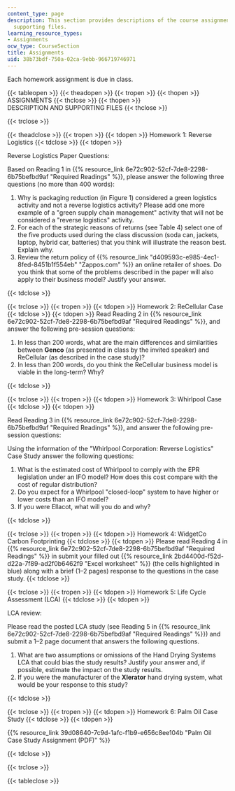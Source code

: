 ```yaml
---
content_type: page
description: This section provides descriptions of the course assignments along with
  supporting files.
learning_resource_types:
- Assignments
ocw_type: CourseSection
title: Assignments
uid: 38b73bdf-750a-02ca-9ebb-966719746971
---
```


Each homework assignment is due in class.

{{< tableopen >}}
{{< theadopen >}}
{{< tropen >}}
{{< thopen >}}
ASSIGNMENTS
{{< thclose >}}
{{< thopen >}}
DESCRIPTION AND SUPPORTING FILES
{{< thclose >}}

{{< trclose >}}

{{< theadclose >}}
{{< tropen >}}
{{< tdopen >}}
Homework 1: Reverse Logistics
{{< tdclose >}}
{{< tdopen >}}


Reverse Logistics Paper Questions:

Based on Reading 1 in {{% resource_link 6e72c902-52cf-7de8-2298-6b75befbd9af "Required Readings" %}}, please answer the following three questions (no more than 400 words):

1.  Why is packaging reduction (in Figure 1) considered a green logistics activity and not a reverse logistics activity? Please add one more example of a "green supply chain management" activity that will not be considered a "reverse logistics" activity.
2.  For each of the strategic reasons of returns (see Table 4) select one of the five products used during the class discussion (soda can, jackets, laptop, hybrid car, batteries) that you think will illustrate the reason best. Explain why.
3.  Review the return policy of {{% resource_link "d409593c-e985-4ec1-8fed-8451b1f554eb" "Zappos.com" %}} an online retailer of shoes. Do you think that some of the problems described in the paper will also apply to their business model? Justify your answer.


{{< tdclose >}}

{{< trclose >}}
{{< tropen >}}
{{< tdopen >}}
Homework 2: ReCellular Case
{{< tdclose >}}
{{< tdopen >}}
Read Reading 2 in {{% resource_link 6e72c902-52cf-7de8-2298-6b75befbd9af "Required Readings" %}}, and answer the following pre-session questions:

1.  In less than 200 words, what are the main differences and similarities between **Genco** (as presented in class by the invited speaker) and ReCellular (as described in the case study)?
2.  In less than 200 words, do you think the ReCellular business model is viable in the long-term? Why?


{{< tdclose >}}

{{< trclose >}}
{{< tropen >}}
{{< tdopen >}}
Homework 3: Whirlpool Case
{{< tdclose >}}
{{< tdopen >}}


Read Reading 3 in {{% resource_link 6e72c902-52cf-7de8-2298-6b75befbd9af "Required Readings" %}}, and answer the following pre-session questions:

Using the information of the "Whirlpool Corporation: Reverse Logistics" Case Study answer the following questions:

1.  What is the estimated cost of Whirlpool to comply with the EPR legislation under an IFO model? How does this cost compare with the cost of regular distribution?
2.  Do you expect for a Whirlpool "closed-loop" system to have higher or lower costs than an IFO model?
3.  If you were Ellacot, what will you do and why?


{{< tdclose >}}

{{< trclose >}}
{{< tropen >}}
{{< tdopen >}}
Homework 4: WidgetCo Carbon Footprinting
{{< tdclose >}}
{{< tdopen >}}
Please read Reading 4 in {{% resource_link 6e72c902-52cf-7de8-2298-6b75befbd9af "Required Readings" %}} in submit your filled out {{% resource_link 2bd4400d-f52d-d22a-7f89-ad2f0b6462f9 "Excel worksheet" %}} (the cells highlighted in blue) along with a brief (1–2 pages) response to the questions in the case study.
{{< tdclose >}}

{{< trclose >}}
{{< tropen >}}
{{< tdopen >}}
Homework 5: Life Cycle Assessment (LCA)
{{< tdclose >}}
{{< tdopen >}}


LCA review:

Please read the posted LCA study (see Reading 5 in {{% resource_link 6e72c902-52cf-7de8-2298-6b75befbd9af "Required Readings" %}}) and submit a 1–2 page document that answers the following questions.

1.  What are two assumptions or omissions of the Hand Drying Systems LCA that could bias the study results? Justify your answer and, if possible, estimate the impact on the study results.
2.  If you were the manufacturer of the **Xlerator** hand drying system, what would be your response to this study?


{{< tdclose >}}

{{< trclose >}}
{{< tropen >}}
{{< tdopen >}}
Homework 6: Palm Oil Case Study
{{< tdclose >}}
{{< tdopen >}}


{{% resource_link 39d08640-7c9d-1afc-f1b9-e656c8ee104b "Palm Oil Case Study Assignment (PDF)" %}}


{{< tdclose >}}

{{< trclose >}}

{{< tableclose >}}
